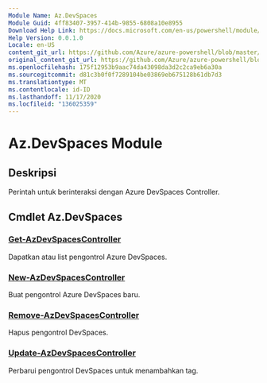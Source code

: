 ```yaml
---
Module Name: Az.DevSpaces
Module Guid: 4ff83407-3957-414b-9855-6808a10e8955
Download Help Link: https://docs.microsoft.com/en-us/powershell/module/az.devspaces
Help Version: 0.0.1.0
Locale: en-US
content_git_url: https://github.com/Azure/azure-powershell/blob/master/src/DevSpaces/DevSpaces/help/Az.DevSpaces.md
original_content_git_url: https://github.com/Azure/azure-powershell/blob/master/src/DevSpaces/DevSpaces/help/Az.DevSpaces.md
ms.openlocfilehash: 175f12953b9aac74da43098da3d2c2ca9eb6a30a
ms.sourcegitcommit: d81c3b0f0f7289104be03869eb675128b61db7d3
ms.translationtype: MT
ms.contentlocale: id-ID
ms.lasthandoff: 11/17/2020
ms.locfileid: "136025359"
---
```

# Az.DevSpaces Module
## Deskripsi
Perintah untuk berinteraksi dengan Azure DevSpaces Controller.

## Cmdlet Az.DevSpaces
### [Get-AzDevSpacesController](Get-AzDevSpacesController.md)
Dapatkan atau list pengontrol Azure DevSpaces.

### [New-AzDevSpacesController](New-AzDevSpacesController.md)
Buat pengontrol Azure DevSpaces baru.

### [Remove-AzDevSpacesController](Remove-AzDevSpacesController.md)
Hapus pengontrol DevSpaces.

### [Update-AzDevSpacesController](Update-AzDevSpacesController.md)
Perbarui pengontrol DevSpaces untuk menambahkan tag. 

